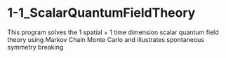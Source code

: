 # 1-1_ScalarQuantumFieldTheory

This program solves the 1 spatial + 1 time dimension scalar quantum field theory using Markov Chain Monte Carlo and illustrates spontaneous symmetry breaking
